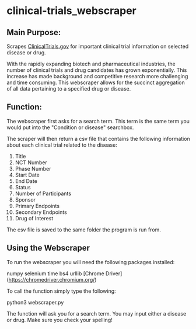 # clinical-trials_webscraper

## Main Purpose:

Scrapes [ClinicalTrials.gov](https://clinicaltrials.gov/) for important clinical trial information on selected disease or drug. 

With the rapidly expanding biotech and pharmaceutical industries, the number of clinical trials and drug candidates has grown exponentially. This increase has made background and competitive research more challenging and time consuming. This webscraper allows for the succinct aggregation of all data pertaining to a specified drug or disease.


## Function:

The webscraper first asks for a search term. This term is the same term you would put into the "Condition or disease" searchbox.

The scraper will then return a csv file that contains the following information about each clinical trial related to the disease:

1. Title
2. NCT Number
3. Phase Number
4. Start Date
5. End Date
6. Status
7. Number of Participants
8. Sponsor
9. Primary Endpoints
10. Secondary Endpoints
11. Drug of Interest

The csv file is saved to the same folder the program is run from.

## Using the Webscraper

To run the webscraper you will need the following packages installed:

numpy
selenium
time
bs4
urllib
[Chrome Driver] (https://chromedriver.chromium.org/)

To call the function simply type the following:

python3 webscraper.py

The function will ask you for a search term. You may input either a disease or drug. Make sure you check your spelling!
